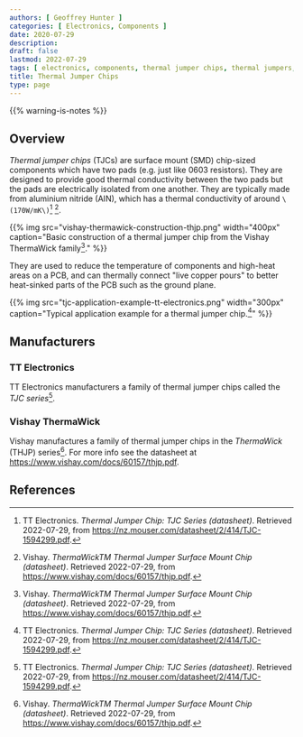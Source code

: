 ```yaml
---
authors: [ Geoffrey Hunter ]
categories: [ Electronics, Components ]
date: 2020-07-29
description: 
draft: false
lastmod: 2022-07-29
tags: [ electronics, components, thermal jumper chips, thermal jumpers, ThermaWick, TJC ]
title: Thermal Jumper Chips
type: page
---
```


{{% warning-is-notes %}}

## Overview

_Thermal jumper chips_ (TJCs) are surface mount (SMD) chip-sized components which have two pads (e.g. just like 0603 resistors). They are designed to provide good thermal conductivity between the two pads but the pads are electrically isolated from one another. They are typically made from aluminium nitride (AIN), which has a thermal conductivity of around `\(170W/mK\)`[^bib-tt-elec-tjc-series-ds] [^bib-vishay-thermawick-series-ds].

{{% img src="vishay-thermawick-construction-thjp.png" width="400px" caption="Basic construction of a thermal jumper chip from the Vishay ThermaWick family[^bib-vishay-thermawick-series-ds]." %}}

They are used to reduce the temperature of components and high-heat areas on a PCB, and can thermally connect "live copper pours" to better heat-sinked parts of the PCB such as the ground plane. 

{{% img src="tjc-application-example-tt-electronics.png" width="300px" caption="Typical application example for a thermal jumper chip.[^bib-tt-elec-tjc-series-ds]" %}}

## Manufacturers

### TT Electronics

TT Electronics manufacturers a family of thermal jumper chips called the _TJC series_[^bib-tt-elec-tjc-series-ds].

### Vishay ThermaWick

Vishay manufactures a family of thermal jumper chips in the _ThermaWick_ (THJP) series[^bib-vishay-thermawick-series-ds]. For more info see the datasheet at https://www.vishay.com/docs/60157/thjp.pdf.

## References

[^bib-tt-elec-tjc-series-ds]: TT Electronics. _Thermal Jumper Chip: TJC Series (datasheet)_. Retrieved 2022-07-29, from https://nz.mouser.com/datasheet/2/414/TJC-1594299.pdf.
[^bib-vishay-thermawick-series-ds]: Vishay. _ThermaWickTM Thermal Jumper Surface Mount Chip (datasheet)_. Retrieved 2022-07-29, from https://www.vishay.com/docs/60157/thjp.pdf.
